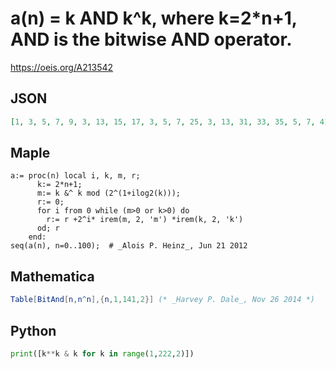 # a\(n\) \= k AND k^k, where k\=2\*n\+1, AND is the bitwise AND operator\.
https://oeis.org/A213542
## JSON
```JSON
[1, 3, 5, 7, 9, 3, 13, 15, 17, 3, 5, 7, 25, 3, 13, 31, 33, 35, 5, 7, 41, 35, 13, 15, 49, 35, 37, 7, 57, 35, 45, 63, 65, 67, 69, 7, 9, 3, 13, 15, 81, 67, 5, 7, 25, 3, 77, 31, 97, 35, 5, 7, 41, 99, 77, 15, 113, 35, 37, 7, 57, 99, 109, 127, 129, 131, 133, 7, 137, 131]
```
## Maple
```Maple
a:= proc(n) local i, k, m, r;
      k:= 2*n+1;
      m:= k &^ k mod (2^(1+ilog2(k)));
      r:= 0;
      for i from 0 while (m>0 or k>0) do
        r:= r +2^i* irem(m, 2, 'm') *irem(k, 2, 'k')
      od; r
    end:
seq(a(n), n=0..100);  # _Alois P. Heinz_, Jun 21 2012
```
## Mathematica
```Mathematica
Table[BitAnd[n,n^n],{n,1,141,2}] (* _Harvey P. Dale_, Nov 26 2014 *)
```
## Python
```Python
print([k**k & k for k in range(1,222,2)])
```

